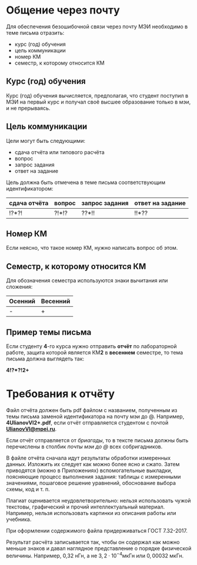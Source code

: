 # Общение через почту 

Для обеспечения безошибочной связи через почту МЭИ необходимо в теме письма отразить:

* курс (год) обучения 
* цель коммуникации
* номер КМ
* семестр, к которому относится КМ

##  Курс (год) обучения
Курс (год) обучения вычисляется, предполагая, что студент поступил в МЭИ на первый курс и получал своё высшее образование только в мэи, и не прерываясь.

## Цель коммуникации 

Цели могут быть следующими:

* сдача отчёта или типового расчёта
* вопрос
* запрос задания
* ответ на задание

Цель должна быть отмечена в теме письма соответствующим идентификатором:

 | сдача отчёта | вопрос | запрос задания  | ответ на задание |
 |---|---|---|---|
| !?*?! | ?!*!? | ??*!! | !!*?? |

## Номер КМ

Если неясно, что такое номер КМ, нужно написать вопрос об этом. 

## Семестр, к которому относится КМ

Для обозначения семестра используются знаки вычитания или сложения:

| Осенний | Весенний |
|---|---|
| - | + |

 ## Пример темы письма


 Если студенту **4**-го курса  нужно отправить **отчёт** по лабораторной работе, защита которой является КМ**2** в **весеннем** семестре, то тема письма должна выглядеть так:

**4!?*?!2+**


# Требования к отчёту

Файл отчёта должен быть pdf файлом с названием, полученным из темы письма заменой идентификатора на почту мэи до @. 
Например, **4UlianovVI2+.pdf**, если отчёт отправляется студентом с почтой **UlianovVI@mpei.ru**.

Если отчёт отправляется от *бриагады*, то в тексте письма должны быть перечислены в столбик *почты мэи до @* всех собригадников.

В файле отчёта сначала идут результаты обработки измеренных данных. Изложить их следует как можно более ясно и сжато. Затем приводятся (можно в Приложениях) вспомогательные выкладки, поясняющие процесс  выполнения задания: таблицы с измеренными значениями, пошаговое решение уравнений, обоснование выбора схемы,  код и т. п.

Плагиат оценивается неудовлетворительно: нельзя использовать чужой текстовы, графический и прочий интеллектуальный материал. Например, нельзя использовать картинки из описания работы или учебника.

При оформлении содержимого файла придерживаться ГОСТ 7.32-2017.

Результат расчёта записывается так, чтобы он содержал как можно меньше знаков и давал наглядное представление о порядке физической величины. Например, 0,32 нГн, а не $3,2\cdot10^{-4}\text{мкГн}$ или $0,00032\text{ мкГн}$.
